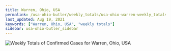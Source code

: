 ```yaml
---
title: Warren, Ohio, USA
permalink: /usa-ohio-butler/weekly_totals/usa-ohio-warren-weekly_totals.html
last_updated: Aug 19, 2021
keywords: ["Warren, Ohio, USA", "weekly totals"]
sidebar: usa-ohio-butler_sidebar
---
```


![Weekly Totals of Confirmed Cases for Warren, Ohio, USA](/covid_tracker/images/graphs/usa-ohio-warren-weekly_totals_graph.png)
